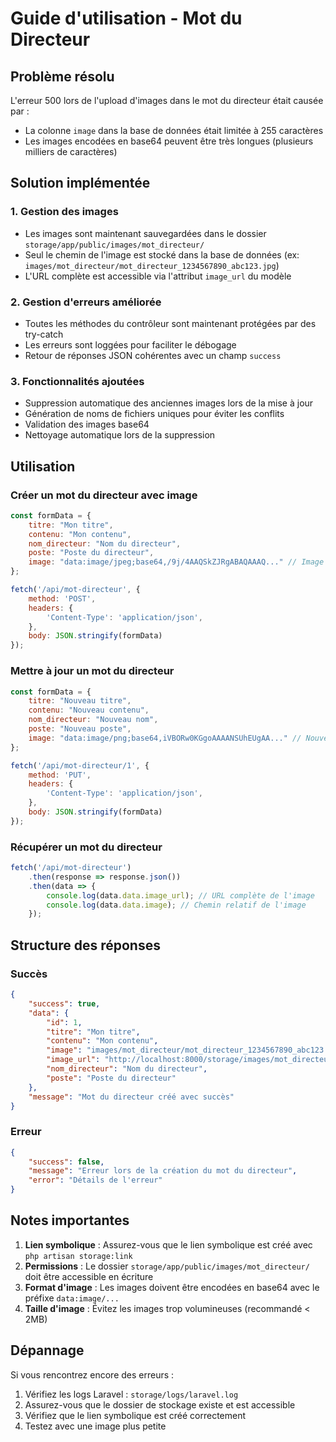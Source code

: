 # Guide d'utilisation - Mot du Directeur

## Problème résolu

L'erreur 500 lors de l'upload d'images dans le mot du directeur était causée par :
- La colonne `image` dans la base de données était limitée à 255 caractères
- Les images encodées en base64 peuvent être très longues (plusieurs milliers de caractères)

## Solution implémentée

### 1. Gestion des images
- Les images sont maintenant sauvegardées dans le dossier `storage/app/public/images/mot_directeur/`
- Seul le chemin de l'image est stocké dans la base de données (ex: `images/mot_directeur/mot_directeur_1234567890_abc123.jpg`)
- L'URL complète est accessible via l'attribut `image_url` du modèle

### 2. Gestion d'erreurs améliorée
- Toutes les méthodes du contrôleur sont maintenant protégées par des try-catch
- Les erreurs sont loggées pour faciliter le débogage
- Retour de réponses JSON cohérentes avec un champ `success`

### 3. Fonctionnalités ajoutées
- Suppression automatique des anciennes images lors de la mise à jour
- Génération de noms de fichiers uniques pour éviter les conflits
- Validation des images base64
- Nettoyage automatique lors de la suppression

## Utilisation

### Créer un mot du directeur avec image
```javascript
const formData = {
    titre: "Mon titre",
    contenu: "Mon contenu",
    nom_directeur: "Nom du directeur",
    poste: "Poste du directeur",
    image: "data:image/jpeg;base64,/9j/4AAQSkZJRgABAQAAAQ..." // Image encodée en base64
};

fetch('/api/mot-directeur', {
    method: 'POST',
    headers: {
        'Content-Type': 'application/json',
    },
    body: JSON.stringify(formData)
});
```

### Mettre à jour un mot du directeur
```javascript
const formData = {
    titre: "Nouveau titre",
    contenu: "Nouveau contenu",
    nom_directeur: "Nouveau nom",
    poste: "Nouveau poste",
    image: "data:image/png;base64,iVBORw0KGgoAAAANSUhEUgAA..." // Nouvelle image
};

fetch('/api/mot-directeur/1', {
    method: 'PUT',
    headers: {
        'Content-Type': 'application/json',
    },
    body: JSON.stringify(formData)
});
```

### Récupérer un mot du directeur
```javascript
fetch('/api/mot-directeur')
    .then(response => response.json())
    .then(data => {
        console.log(data.data.image_url); // URL complète de l'image
        console.log(data.data.image); // Chemin relatif de l'image
    });
```

## Structure des réponses

### Succès
```json
{
    "success": true,
    "data": {
        "id": 1,
        "titre": "Mon titre",
        "contenu": "Mon contenu",
        "image": "images/mot_directeur/mot_directeur_1234567890_abc123.jpg",
        "image_url": "http://localhost:8000/storage/images/mot_directeur/mot_directeur_1234567890_abc123.jpg",
        "nom_directeur": "Nom du directeur",
        "poste": "Poste du directeur"
    },
    "message": "Mot du directeur créé avec succès"
}
```

### Erreur
```json
{
    "success": false,
    "message": "Erreur lors de la création du mot du directeur",
    "error": "Détails de l'erreur"
}
```

## Notes importantes

1. **Lien symbolique** : Assurez-vous que le lien symbolique est créé avec `php artisan storage:link`
2. **Permissions** : Le dossier `storage/app/public/images/mot_directeur/` doit être accessible en écriture
3. **Format d'image** : Les images doivent être encodées en base64 avec le préfixe `data:image/...`
4. **Taille d'image** : Évitez les images trop volumineuses (recommandé < 2MB)

## Dépannage

Si vous rencontrez encore des erreurs :
1. Vérifiez les logs Laravel : `storage/logs/laravel.log`
2. Assurez-vous que le dossier de stockage existe et est accessible
3. Vérifiez que le lien symbolique est créé correctement
4. Testez avec une image plus petite 